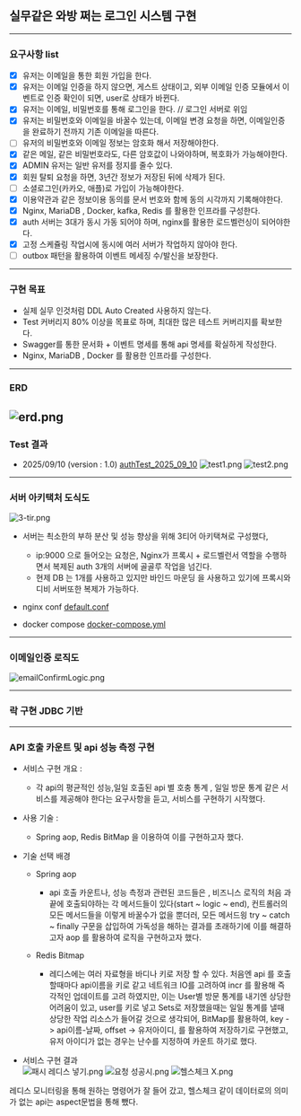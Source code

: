 ## 실무같은 와방 쩌는 로그인 시스템 구현 

---


### 요구사항 list
- [x] 유저는 이메일을 통한 회원 가입을 한다. 
- [x] 유저는 이메일 인증을 하지 않으면, 게스트 상태이고, 외부 이메일 인증 모듈에서 이벤트로 인증 확인이 되면, user로 상태가 바뀐다.
- [x] 유저는 이메일, 비밀번호를 통해 로그인을 한다. // 로그인 서버로 위임
- [x] 유저는 비밀번호와 이메일을 바꿀수 있는데, 이메일 변경 요청을 하면, 이메일인증을 완료하기 전까지 기존 이메일을 따른다.
- [ ] 유저의 비밀번호와 이메일 정보는  암호화 해서 저장해야한다.
- [x] 같은 메일, 같은 비밀번호라도, 다른 암호값이 나와야하며, 복호화가 가능해야한다. 
- [x] ADMIN 유저는 일반 유저를 정지를 줄수 있다.
- [x] 회원 탈퇴 요청을 하면, 3년간 정보가 저장된 뒤에 삭제가 된다. 
- [ ] 소셜로그인(카카오, 애플)로 가입이 가능해야한다.
- [x] 이용약관과 같은 정보이용 동의를 문서 번호와 함께 동의 시각까지 기록해야한다.
- [x] Nginx, MariaDB , Docker, kafka, Redis 를 활용한 인프라를 구성한다.
- [x] auth 서버는 3대가 동시 가동 되어야 하며, nginx를 활용한 로드벨런싱이 되어야한다.
- [x] 고정 스케쥴링 작업시에 동시에 여러 서버가 작업하지 않아야 한다.
- [ ] outbox 패턴을 활용하여 이벤트 메세징 수/발신을 보장한다. 
---


###  구현 목표 
- 실제 실무 인것처럼 DDL Auto Created  사용하지 않는다. 
- Test 커버리지 80% 이상을 목표로 하며, 최대한 많은 테스트 커버리지를 확보한다. 
- Swagger를 통한 문서화 + 이벤트 명세를 통해 api 명세를 확실하게 작성한다.
- Nginx, MariaDB , Docker 를 활용한 인프라를 구성한다.


---

### ERD

![erd.png](images/erd2.png)
---

### Test 결과 
- 2025/09/10 (version : 1.0)
[authTest_2025_09_10](authTest_2025_09_10.html)
![test1.png](images/test1.png)
![test2.png](images/test2.png)

---

### 서버 아키택처 도식도

![3-tir.png](images/3-tir.png)

- 서버는 쵝소한의 부하 분산 및 성능 향상을 위해 3티어 아키택쳐로 구성했다,
	- ip:9000 으로 들어오는 요청은, Nginx가 프록시 + 로드벨런서 역할을 수행하면서 복제된 auth 3개의 서버에 골골루 작업을 넘긴다.
	- 현제 DB 는 1개를 사용하고 있지만 바인드 마운딩 을 사용하고 있기에 프록시와 디비 서버또한 복제가 가능하다.

- nginx conf
  [default.conf](nginx/conf/default.conf)

- docker compose
  [docker-compose.yml](docker-compose.yml)

---

### 이메일인증 로직도

![emailConfirmLogic.png](images/emailConfirmLogic.png)


---

### 락 구현 JDBC 기반

---

### API 호출 카운트 및 api 성능 측정 구현

- 서비스 구현 개요 :
	- 각 api의 평균적인 성능,일일 호출된 api 별 호충 통계 , 일일 방문 통계 같은
	  서비스를 제공해야 한다는 요구사항을 듣고, 서비스를 구현하기 시작했다.

- 사용 기술 :
	- Spring aop, Redis BitMap 을 이용하여 이를 구현하고자 했다.

- 기술 선택 배경
	- Spring aop
		- api 호출 카운트나, 성능 측정과 관련된 코드들은 , 비즈니스 로직의 처음 과 끝에 호출되야하는 각 메서드들이 있다(start ~ logic ~ end),
		  컨트롤러의 모든 메서드들을 이렇게 바꿀수가 없을 뿐더러, 모든 메서드읭 try ~ catch ~ finally 구문을 삽입하여 가독성을 해하는 결과를 초래하기에 이를 해결하고자 aop 를 활용하여
		  로직을 구현하고자 했다.

	- Redis Bitmap
		- 레디스에는 여러 자료형을 바디나 키로 저장 할 수 있다. 처음엔 api 를 호출할때마다 api이름을 키로 같고 네트워크 IO를 고려하여 incr 를 활용해 즉각적인 업데이트를 고려 하였지만,
		  이는 User별 방문 통계를 내기엔 상당한 어려움이 있고, user를 키로 넣고 Sets로 저장했을때는 일일 통계를 낼때 상당한 작업 리소스가 들어갈 것으로 생각되어, BitMap를 활용하여,
		  key -> api이름-날짜, offset -> 유저아이디, 를 활용하여
		  저장하기로 구현했고, 유저 아이디가 없는 경우는 난수를 지정하여 카운트 하기로 했다.


- 서비스 구현 결과     
  ![패시 레디스 넣기.png](images/%EC%8B%A4%ED%8C%A8%EC%8B%9C%20%EB%A0%88%EB%94%94%EC%8A%A4%20%EB%84%A3%EA%B8%B0.png)
  ![요청 성공시.png](images/%EC%9A%94%EC%B2%AD%20%EC%84%B1%EA%B3%B5%EC%8B%9C.png)
  ![헬스체크 X.png](images/%ED%97%AC%EC%8A%A4%EC%B2%B4%ED%81%AC%20X.png)

레디스 모니터링을 통해 원하는 명령어가 잘 들어 갔고, 헬스체크 같이 데이터로의 의미가 없는 api는 aspect문법을 통해 뺐다.
